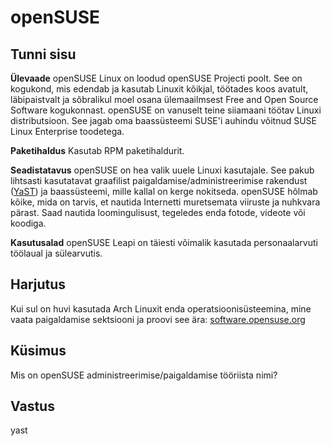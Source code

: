 # openSUSE

## Tunni sisu

<b>Ülevaade</b>
openSUSE Linux on loodud openSUSE Projecti poolt. See on kogukond, mis edendab ja kasutab Linuxit kõikjal, töötades koos avatult, läbipaistvalt ja sõbralikul moel osana ülemaailmsest Free and Open Source Software kogukonnast. openSUSE on vanuselt teine siiamaani töötav Linuxi distributsioon. See jagab oma baassüsteemi SUSE'i auhindu võitnud SUSE Linux Enterprise toodetega.

<b>Paketihaldus</b>
Kasutab RPM paketihaldurit.

<b>Seadistatavus</b>
openSUSE on hea valik uuele Linuxi kasutajale. See pakub lihtsasti kasutatavat graafilist paigaldamise/administreerimise rakendust (<a href="http://yast.github.io/">YaST</a>) ja baassüsteemi, mille kallal on kerge nokitseda. openSUSE hõlmab kõike, mida on tarvis, et nautida Internetti muretsemata viiruste ja nuhkvara pärast. Saad nautida loomingulisust, tegeledes enda fotode, videote või koodiga.  

<b>Kasutusalad</b>
openSUSE Leapi on täiesti võimalik kasutada personaalarvuti töölaual ja sülearvutis.

## Harjutus

Kui sul on huvi kasutada Arch Linuxit enda operatsioonisüsteemina, mine vaata paigaldamise sektsiooni ja proovi see ära: <a href='https://software.opensuse.org/'>software.opensuse.org</a>

## Küsimus

Mis on openSUSE administreerimise/paigaldamise tööriista nimi?

## Vastus

yast
